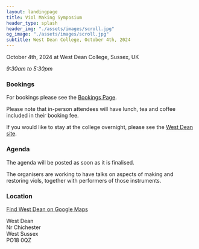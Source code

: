 ```yaml
---
layout: landingpage
title: Viol Making Symposium
header_type: splash
header_img: "./assets/images/scroll.jpg"
og_image: "./assets/images/scroll.jpg"
subtitle: West Dean College, October 4th, 2024
---
```


October 4th, 2024 at West Dean College, Sussex, UK

*9:30am to 5:30pm*

### **Bookings** 

For bookings please see the <a href="https://freo.me/violmaking">Bookings Page</a>.

Please note that in-person attendees will have lunch, tea and coffee included in their booking fee. 

If you would like to stay at the college overnight, please
see the [West Dean site](https://www.westdean.ac.uk/bed-and-breakfast).

### **Agenda**

The agenda will be posted as soon as it is finalised. 

The organisers are working to have talks on aspects of making and restoring viols, together with performers of those instruments.

### **Location**

[Find West Dean on Google Maps](https://www.google.co.uk/maps/place/West+Dean+College/@50.9064568,-0.7746854,16z/data=!4m2!3m1!1s0x48744c92a7414307:0x4339e59f706d79af)

West Dean\
Nr Chichester\
West Sussex\
PO18 0QZ
